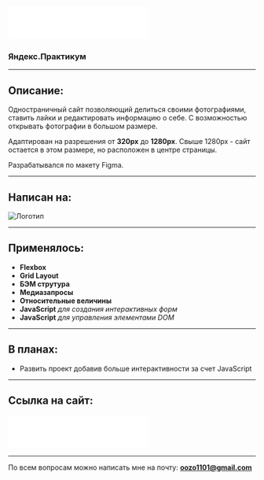 
[![Логотип проекта](./images/logo.svg)](https://oozodozo.github.io/mesto/)

### Яндекс.Практикум

---

## Описание:

Одностраничный сайт позволяющий делиться своими фотографиями, ставить лайки и редактировать информацию о себе.
  С возможностью открывать фотографии в большом размере.


 Адаптирован на разрешения от **320px** до **1280px**.
 Свыше 1280px - сайт остается в этом размере, но расположен в центре страницы.

 Разрабатывался по макету Figma.

 ---

## Написан на:

![Логотип](https://i.ibb.co/5M9WzQ7/icon-120px-js-html-css.png)

---

## Применялось:

+ **Flexbox**
+ **Grid Layout**
+ **БЭМ струтура**
+ **Медиазапросы**
+ **Относительные величины**
+ **JavaScript** *для создания интерактивных форм*
+ **JavaScript** *для управления элементами DOM*

---

## В планах:

+ Развить проект добавив больше интерактивности за счет JavaScript

---

## Ссылка на сайт:

[![Логотип проекта](./images/logo.svg)](https://oozodozo.github.io/mesto/)

---

 По всем вопросам можно написать мне на почту:
 **<oozo1101@gmail.com>**
